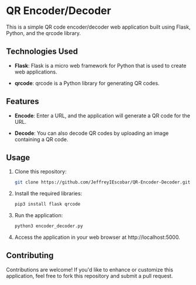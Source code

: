 # QR Encoder/Decoder

This is a simple QR code encoder/decoder web application built using Flask, Python, and the qrcode library.

## Technologies Used

- **Flask**: Flask is a micro web framework for Python that is used to create web applications.

- **qrcode**: qrcode is a Python library for generating QR codes.

## Features

- **Encode**: Enter a URL, and the application will generate a QR code for the URL.

- **Decode**: You can also decode QR codes by uploading an image containing a QR code.

## Usage

1. Clone this repository:

   ```bash
   git clone https://github.com/JeffreyIEscobar/QR-Encoder-Decoder.git

2. Install the required libraries:

   ```bash
   pip3 install flask qrcode

3. Run the application:   

   ```bash
   python3 encoder_decoder.py
   
4. Access the application in your web browser at http://localhost:5000.

## Contributing

Contributions are welcome! If you'd like to enhance or customize this application, feel free to fork this repository and submit a pull request.



